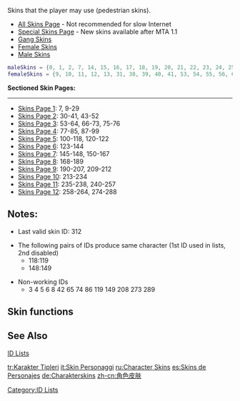 Skins that the player may use (pedestrian skins).

-   [All Skins Page](/All_Skins_Page.md "wikilink") - Not recommended for slow Internet
-   [Special Skins Page](/Special_Skins_Page.md "wikilink") - New skins available after MTA 1.1
-   [Gang Skins](/Gang_Skins.md "wikilink")
-   [Female Skins](/Female_Skins.md "wikilink")
-   [Male Skins](/Male_Skins.md "wikilink")

``` lua
maleSkins = {0, 1, 2, 7, 14, 15, 16, 17, 18, 19, 20, 21, 22, 23, 24, 25, 26, 27, 28, 29, 30, 32, 33, 34, 35, 36, 37, 43, 44, 45, 46, 47, 48, 49, 50, 51, 52, 57, 58, 59, 60, 61, 62, 66, 67, 68, 70, 71, 72, 73, 78, 79, 80, 81, 82, 83, 84, 94, 95, 96, 97, 98, 99, 100, 101, 102, 103, 104, 105, 106, 107, 108, 109, 110, 111, 112, 113, 114, 115, 116, 117, 118, 120, 121, 122, 123, 124, 125, 126, 127, 128, 132, 133, 134, 135, 136, 137, 142, 143, 144, 146, 147, 153, 154, 155, 156, 158, 159, 160, 161, 162, 163, 164, 165, 166, 167, 168, 170, 171, 173, 174, 175, 176, 177, 179, 180, 181, 182, 183, 184, 185, 186, 187, 188, 189, 200, 202, 203, 204, 206, 209, 210, 212, 213, 217, 220, 221, 222, 223, 227, 228, 229, 230, 234, 235, 236, 239, 240, 241, 242, 247, 248, 249, 250, 252, 253, 254, 255, 258, 259, 260, 261, 262, 264, 265, 266, 267, 268, 269, 270, 271, 272, 274, 275, 276, 277, 278, 279, 280, 281, 282, 283, 284, 285, 286, 287, 288, 290, 291, 292, 293, 294, 295, 296, 297, 299, 300, 301, 302, 303, 305, 306, 307, 308, 309, 310, 311, 312}
femaleSkins = {9, 10, 11, 12, 13, 31, 38, 39, 40, 41, 53, 54, 55, 56, 63, 64, 69, 75, 76, 77, 85, 87, 88, 89, 90, 91, 92, 93, 129, 130, 131, 138, 139, 140, 141, 145, 148, 150, 151, 152, 157, 169, 172, 178, 190, 191, 192, 193, 194, 195, 196, 197, 198, 199, 201, 205, 207, 211, 214, 215, 216, 218, 219, 224, 225, 226, 231, 232, 233, 237, 238, 243, 244, 245, 246, 251, 256, 257, 263, 298, 304}
```

**Sectioned Skin Pages:**

------------------------------------------------------------------------

-   [Skins Page 1](/Skins_Page_1.md "wikilink"): 7, 9-29
-   [Skins Page 2](/Skins_Page_2.md "wikilink"): 30-41, 43-52
-   [Skins Page 3](/Skins_Page_3.md "wikilink"): 53-64, 66-73, 75-76
-   [Skins Page 4](/Skins_Page_4.md "wikilink"): 77-85, 87-99
-   [Skins Page 5](/Skins_Page_5.md "wikilink"): 100-118, 120-122
-   [Skins Page 6](/Skins_Page_6.md "wikilink"): 123-144
-   [Skins Page 7](/Skins_Page_7.md "wikilink"): 145-148, 150-167
-   [Skins Page 8](/Skins_Page_8.md "wikilink"): 168-189
-   [Skins Page 9](/Skins_Page_9.md "wikilink"): 190-207, 209-212
-   [Skins Page 10](/Skins_Page_10.md "wikilink"): 213-234
-   [Skins Page 11](/Skins_Page_11.md "wikilink"): 235-238, 240-257
-   [Skins Page 12](/Skins_Page_12.md "wikilink"): 258-264, 274-288

Notes:
------

-   Last valid skin ID: 312

<!-- -->

-   The following pairs of IDs produce same character (1st ID used in lists, 2nd disabled)
    -   118:119
    -   148:149

<!-- -->

-   Non-working IDs
    -   3 4 5 6 8 42 65 74 86 119 149 208 273 289

Skin functions
--------------

See Also
--------

[ID Lists](/id.md "wikilink")

[tr:Karakter Tipleri](/tr:Karakter_Tipleri.md "wikilink") [it:Skin Personaggi](/it:Skin_Personaggi.md "wikilink") [ru:Character Skins](/ru:Character_Skins.md "wikilink") [es:Skins de Personajes](/es:Skins_de_Personajes.md "wikilink") [de:Charakterskins](/de:Charakterskins.md "wikilink") [zh-cn:角色皮肤](/zh-cn:角色皮肤.md "wikilink")

[Category:ID Lists](/Category:ID_Lists.md "wikilink")
